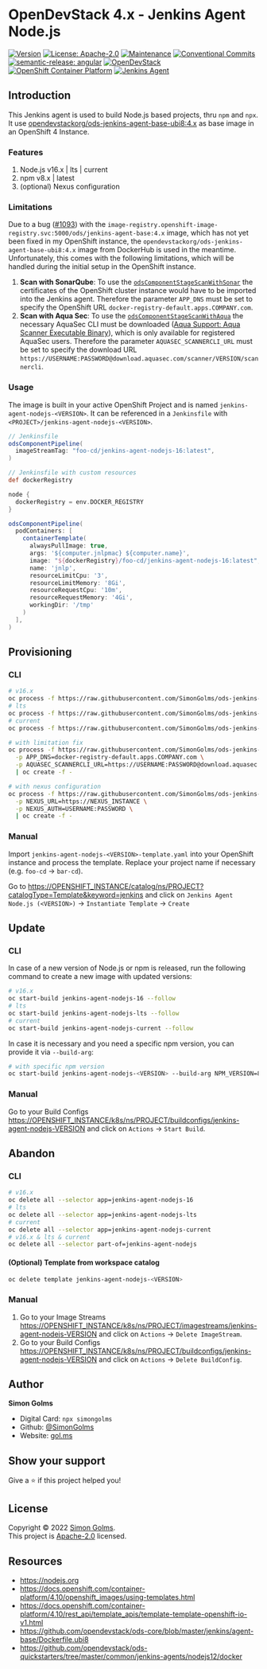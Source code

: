 # OpenDevStack 4.x - Jenkins Agent Node.js

[![Version](https://img.shields.io/badge/version-1.0.2-blue.svg)](https://github.com/SimonGolms/ods-jenkins-agent-nodejs/releases)
[![License: Apache-2.0](https://img.shields.io/github/license/simongolms/ods-jenkins-agent-nodejs)](https://github.com/simongolms/ods-jenkins-agent-nodejs/blob/master/LICENSE)
[![Maintenance](https://img.shields.io/badge/Maintained%3F-yes-green.svg)](https://github.com/simongolms/ods-jenkins-agent-nodejs/graphs/commit-activity)
[![Conventional Commits](https://img.shields.io/badge/Conventional%20Commits-1.0.0-green.svg)](https://conventionalcommits.org)
[![semantic-release: angular](https://img.shields.io/badge/semantic--release-angular-e10079?logo=semantic-release)](https://github.com/semantic-release/semantic-release)
[![OpenDevStack](https://img.shields.io/badge/OpenDevStack-4.x-9e312a)](https://www.opendevstack.org/)
[![OpenShift Container Platform](https://img.shields.io/badge/OpenShift%20Container%20Platform-4.x-EE0000?logo=Red-Hat-Open-Shift)](https://docs.openshift.com/container-platform)
[![Jenkins Agent](https://img.shields.io/badge/Jenkins-Agent-d24939?logo=jenkins)](https://www.jenkins.io/)

## Introduction

This Jenkins agent is used to build Node.js based projects, thru `npm` and `npx`. It use [opendevstackorg/ods-jenkins-agent-base-ubi8:4.x](https://hub.docker.com/r/opendevstackorg/ods-jenkins-agent-base-ubi8) as base image in an OpenShift 4 Instance.

### Features

1. Node.js v16.x | lts | current
2. npm v8.x | latest
3. (optional) Nexus configuration

### Limitations

Due to a bug ([#1093](https://github.com/opendevstack/ods-core/issues/1093)) with the `image-registry.openshift-image-registry.svc:5000/ods/jenkins-agent-base:4.x` image, which has not yet been fixed in my OpenShift instance, the `opendevstackorg/ods-jenkins-agent-base-ubi8:4.x` image from DockerHub is used in the meantime. Unfortunately, this comes with the following limitations, which will be handled during the initial setup in the OpenShift instance.

1. **Scan with SonarQube**: To use the [`odsComponentStageScanWithSonar`](https://www.opendevstack.org/ods-documentation/opendevstack/4.x/jenkins-shared-library/component-pipeline.html#_odscomponentstagescanwithsonar) the certificates of the OpenShift cluster instance would have to be imported into the Jenkins agent. Therefore the parameter `APP_DNS` must be set to specify the OpenShift URL `docker-registry-default.apps.COMPANY.com`.
2. **Scan with Aqua Sec**: To use the [`odsComponentStageScanWithAqua`](https://www.opendevstack.org/ods-documentation/opendevstack/4.x/jenkins-shared-library/component-pipeline.html#_odscomponentstagescanwithaqua) the necessary AquaSec CLI must be downloaded ([Aqua Support: Aqua Scanner Executable Binary](https://support.aquasec.com/support/solutions/articles/16000120205-aqua-scanner-executable-binary)), which is only available for registered AquaSec users. Therefore the parameter `AQUASEC_SCANNERCLI_URL` must be set to specify the download URL `https://USERNAME:PASSWORD@download.aquasec.com/scanner/VERSION/scannercli`.

### Usage

The image is built in your active OpenShift Project and is named `jenkins-agent-nodejs-<VERSION>`.
It can be referenced in a `Jenkinsfile` with `<PROJECT>/jenkins-agent-nodejs-<VERSION>`.

```groovy
// Jenkinsfile
odsComponentPipeline(
  imageStreamTag: "foo-cd/jenkins-agent-nodejs-16:latest",
)
```
```groovy
// Jenkinsfile with custom resources
def dockerRegistry

node {
  dockerRegistry = env.DOCKER_REGISTRY
}

odsComponentPipeline(
  podContainers: [
    containerTemplate(
      alwaysPullImage: true,
      args: '${computer.jnlpmac} ${computer.name}',
      image: "${dockerRegistry}/foo-cd/jenkins-agent-nodejs-16:latest",
      name: 'jnlp',
      resourceLimitCpu: '3',
      resourceLimitMemory: '8Gi',
      resourceRequestCpu: '10m',
      resourceRequestMemory: '4Gi',
      workingDir: '/tmp'
    )
  ],
)
```

## Provisioning

### CLI

```sh
# v16.x
oc process -f https://raw.githubusercontent.com/SimonGolms/ods-jenkins-agent-nodejs/main/jenkins-agent-nodejs-16-template.yaml | oc create -f -
# lts
oc process -f https://raw.githubusercontent.com/SimonGolms/ods-jenkins-agent-nodejs/main/jenkins-agent-nodejs-lts-template.yaml | oc create -f -
# current
oc process -f https://raw.githubusercontent.com/SimonGolms/ods-jenkins-agent-nodejs/main/jenkins-agent-nodejs-current-template.yaml | oc create -f -
```

```sh
# with limitation fix
oc process -f https://raw.githubusercontent.com/SimonGolms/ods-jenkins-agent-nodejs/main/jenkins-agent-nodejs-<VERSION>-template.yaml \
  -p APP_DNS=docker-registry-default.apps.COMPANY.com \
  -p AQUASEC_SCANNERCLI_URL=https://USERNAME:PASSWORD@download.aquasec.com/scanner/VERSION/scannercli \
  | oc create -f -
```

```sh
# with nexus configuration
oc process -f https://raw.githubusercontent.com/SimonGolms/ods-jenkins-agent-nodejs/main/jenkins-agent-nodejs-<VERSION>-template.yaml \
  -p NEXUS_URL=https://NEXUS_INSTANCE \
  -p NEXUS_AUTH=USERNAME:PASSWORD \
  | oc create -f -
```

### Manual

Import `jenkins-agent-nodejs-<VERSION>-template.yaml` into your OpenShift instance and process the template. Replace your project name if necessary (e.g. `foo-cd` -> `bar-cd`).

Go to <https://OPENSHIFT_INSTANCE/catalog/ns/PROJECT?catalogType=Template&keyword=jenkins> and click on `Jenkins Agent Node.js (<VERSION>)` -> `Instantiate Template` -> `Create`

## Update

### CLI

In case of a new version of Node.js or npm is released, run the following command to create a new image with updated versions:

```sh
# v16.x
oc start-build jenkins-agent-nodejs-16 --follow
# lts
oc start-build jenkins-agent-nodejs-lts --follow
# current
oc start-build jenkins-agent-nodejs-current --follow
```

In case it is necessary and you need a specific npm version, you can provide it via `--build-arg`:

```sh
# with specific npm version
oc start-build jenkins-agent-nodejs-<VERSION> --build-arg NPM_VERSION=8.5.3 --follow
```

### Manual

Go to your Build Configs <https://OPENSHIFT_INSTANCE/k8s/ns/PROJECT/buildconfigs/jenkins-agent-nodejs-VERSION> and click on `Actions` -> `Start Build`.

## Abandon

### CLI

```sh
# v16.x
oc delete all --selector app=jenkins-agent-nodejs-16
# lts
oc delete all --selector app=jenkins-agent-nodejs-lts
# current
oc delete all --selector app=jenkins-agent-nodejs-current
# v16.x & lts & current
oc delete all --selector part-of=jenkins-agent-nodejs
```

#### (Optional) Template from workspace catalog

```sh
oc delete template jenkins-agent-nodejs-<VERSION>
```

### Manual

1. Go to your Image Streams <https://OPENSHIFT_INSTANCE/k8s/ns/PROJECT/imagestreams/jenkins-agent-nodejs-VERSION> and click on `Actions` -> `Delete ImageStream`.
2. Go to your Build Configs <https://OPENSHIFT_INSTANCE/k8s/ns/PROJECT/buildconfigs/jenkins-agent-nodejs-VERSION> and click on `Actions` -> `Delete BuildConfig`.

## Author

**Simon Golms**

- Digital Card: `npx simongolms`
- Github: [@SimonGolms](https://github.com/SimonGolms)
- Website: [gol.ms](https://gol.ms)

## Show your support

Give a ⭐️ if this project helped you!

## License

Copyright © 2022 [Simon Golms](https://github.com/simongolms).<br />
This project is [Apache-2.0](https://github.com/simongolms/ods-jenkins-agent-nodejs/blob/master/LICENSE) licensed.

## Resources

- https://nodejs.org
- https://docs.openshift.com/container-platform/4.10/openshift_images/using-templates.html
- https://docs.openshift.com/container-platform/4.10/rest_api/template_apis/template-template-openshift-io-v1.html
- https://github.com/opendevstack/ods-core/blob/master/jenkins/agent-base/Dockerfile.ubi8
- https://github.com/opendevstack/ods-quickstarters/tree/master/common/jenkins-agents/nodejs12/docker
